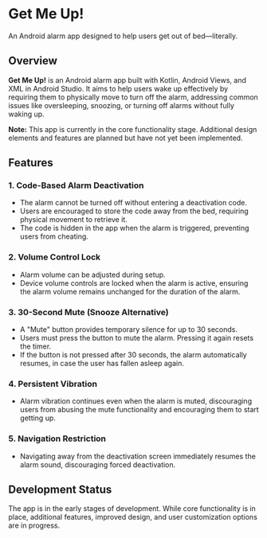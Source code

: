 # Get Me Up!

An Android alarm app designed to help users get out of bed—literally.

## Overview

**Get Me Up!** is an Android alarm app built with Kotlin, Android Views, and XML in Android Studio. It aims to help users wake up effectively by requiring them to physically move to turn off the alarm, addressing common issues like oversleeping, snoozing, or turning off alarms without fully waking up.

**Note:** This app is currently in the core functionality stage. Additional design elements and features are planned but have not yet been implemented.

## Features

### **1. Code-Based Alarm Deactivation**

- The alarm cannot be turned off without entering a deactivation code.
- Users are encouraged to store the code away from the bed, requiring physical movement to retrieve it.
- The code is hidden in the app when the alarm is triggered, preventing users from cheating.

### **2. Volume Control Lock**

- Alarm volume can be adjusted during setup.
- Device volume controls are locked when the alarm is active, ensuring the alarm volume remains unchanged for the duration of the alarm.

### **3. 30-Second Mute (Snooze Alternative)**

- A "Mute" button provides temporary silence for up to 30 seconds.
- Users must press the button to mute the alarm. Pressing it again resets the timer.
- If the button is not pressed after 30 seconds, the alarm automatically resumes, in case the user has fallen asleep again.

### **4. Persistent Vibration**

- Alarm vibration continues even when the alarm is muted, discouraging users from abusing the mute functionality and encouraging them to start getting up.

### **5. Navigation Restriction**

- Navigating away from the deactivation screen immediately resumes the alarm sound, discouraging forced deactivation.

## Development Status

The app is in the early stages of development. While core functionality is in place, additional features, improved design, and user customization options are in progress.